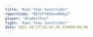 ```yaml
---
title: "Kael'thas Sunstrider"
reportCode: "Bb7CFY8H2wvRK6yZ"
player: "Bladorthin"
fight: "Kael'thas Sunstrider"
date: 2021-10-27T18:44:38.310000+00:00
---
```

